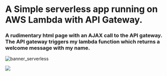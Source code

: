 # A Simple serverless app running on AWS Lambda with API Gateway.

### A rudimentary html page with an AJAX call to the API gateway. The API gateway triggers my lambda function which returns a welcome message with my name. 

![banner_serverless](https://s3.amazonaws.com/serverlesssite117/banner_serverless.png)

![](http://serverlesssite117.s3-website-us-east-1.amazonaws.com/)